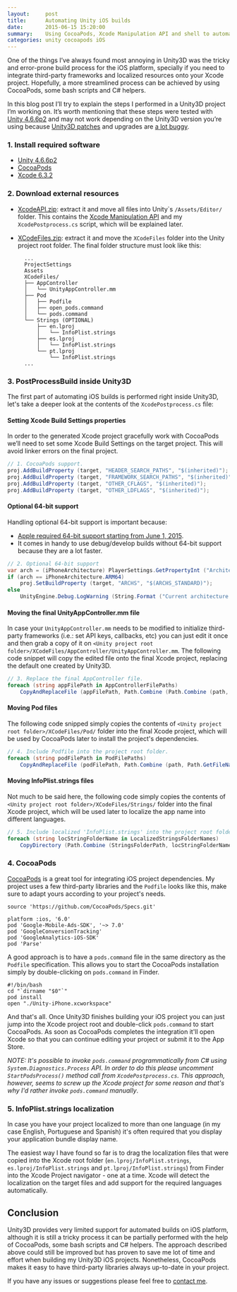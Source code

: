 ```yaml
---
layout:     post
title:      Automating Unity iOS builds
date:       2015-06-15 15:20:00
summary:    Using CocoaPods, Xcode Manipulation API and shell to automate the Unity iOS build process with third party frameworks.
categories: unity cocoapods iOS
---
```


One of the things I’ve always found most annoying in Unity3D was the tricky and error-prone build process for the iOS platform, specially if you need to integrate third-party frameworks and localized resources onto your Xcode project.Hopefully, a more streamlined process can be achieved by using CocoaPods, some bash scripts and C# helpers. In this blog post I’ll try to explain the steps I performed in a Unity3D project I’m working on. It’s worth mentioning that these steps were tested with [Unity 4.6.6p2](http://unity3d.com/unity/qa/patch-releases/4.6.6p2) and may not work depending on the Unity3D version you’re using because [Unity3D patches](http://unity3d.com/unity/qa/patch-releases) and upgrades are [a lot buggy](http://forum.unity3d.com/threads/unity-5-parse-ios-nsurlerrordomain-error-1012.308569/).### 1. Install required software ###-	[Unity 4.6.6p2](http://unity3d.com/unity/qa/patch-releases/4.6.6p2)-	[CocoaPods](http://guides.cocoapods.org/using/getting-started.html)-	[Xcode 6.3.2](https://itunes.apple.com/br/app/xcode/id497799835?mt=12)

### 2. Download external resources ###

- [XcodeAPI.zip](/posts-files/2015-06-15/XcodeAPI.zip): extract it and move all files into Unity\`s `/Assets/Editor/` folder. This contains the [Xcode Manipulation API](https://bitbucket.org/Unity-Technologies/xcodeapi/overview) and my `XcodePostprocess.cs` script, which will be explained later.
- [XCodeFiles.zip](/posts-files/2015-06-15/XCodeFiles.zip): extract it and move the `XCodeFiles` folder into the Unity project root folder. The final folder structure must look like this:

        ...
        ProjectSettings
        Assets
        XCodeFiles/
        ├── AppController
        │   └── UnityAppController.mm
        ├── Pod
        │   ├── Podfile
        │   ├── open_pods.command
        │   └── pods.command
        └── Strings (OPTIONAL)
            ├── en.lproj
            │   └── InfoPlist.strings
            ├── es.lproj
            │   └── InfoPlist.strings
            └── pt.lproj
                └── InfoPlist.strings
        ...### 3. PostProcessBuild inside Unity3D ###The first part of automating iOS builds is performed right inside Unity3D, let's take a deeper look at the contents of the `XcodePostprocess.cs` file:

#### Setting Xcode Build Settings properties ####

In order to the generated Xcode project gracefully work with CocoaPods we’ll need to set some Xcode Build Settings on the target project. This will avoid linker errors on the final project.

```C#
// 1. CocoaPods support.
proj.AddBuildProperty (target, "HEADER_SEARCH_PATHS", "$(inherited)");
proj.AddBuildProperty (target, "FRAMEWORK_SEARCH_PATHS", "$(inherited)");
proj.AddBuildProperty (target, "OTHER_CFLAGS", "$(inherited)");
proj.AddBuildProperty (target, "OTHER_LDFLAGS", "$(inherited)");

```
#### Optional 64-bit support ####
Handling optional 64-bit support is important because:

- [Apple required 64-bit support starting from June 1, 2015](https://developer.apple.com/news/?id=04082015a).
- It comes in handy to use debug/develop builds without 64-bit support because they are a lot faster.

```C#
// 2. Optional 64-bit support
var arch = (iPhoneArchitecture) PlayerSettings.GetPropertyInt ("Architecture", BuildTargetGroup.iPhone);
if (arch == iPhoneArchitecture.ARM64)
    proj.SetBuildProperty (target, "ARCHS", "$(ARCHS_STANDARD)");
else
    UnityEngine.Debug.LogWarning (String.Format ("Current architecture is '{0}', please use '{1}' for release builds.", arch, iPhoneArchitecture.ARM64));```#### Moving the final UnityAppController.mm file ####In case your `UnityAppController.mm` needs to be modified to initialize third-party frameworks (i.e.: set API keys, callbacks, etc) you can just edit it once and then grab a copy of it on `<Unity project root folder>/XCodeFiles/AppController/UnityAppController.mm`. The following code snippet will copy the edited file onto the final Xcode project, replacing the default one created by Unity3D.
```C#
// 3. Replace the final AppController file.
foreach (string appFilePath in AppControllerFilePaths)
    CopyAndReplaceFile (appFilePath, Path.Combine (Path.Combine (path, "Classes/"), Path.GetFileName (appFilePath)));
```#### Moving Pod files ####

The following code snipped simply copies the contents of `<Unity project root folder>/XCodeFiles/Pod/` folder into the final Xcode project, which will be used by CocoaPods later to install the project's dependencies.

```C#
// 4. Include Podfile into the project root folder.
foreach (string podFilePath in PodFilePaths)
    CopyAndReplaceFile (podFilePath, Path.Combine (path, Path.GetFileName (podFilePath)));
```

#### Moving InfoPlist.strings files ####

Not much to be said here, the following code simply copies the contents of `<Unity project root folder>/XCodeFiles/Strings/` folder into the final Xcode project, which will be used later to localize the app name into different languages.

```C#
// 5. Include localized 'InfoPlist.strings' into the project root folder.
foreach (string locStringFolderName in LocalizedStringsFolderNames)
    CopyDirectory (Path.Combine (StringsFolderPath, locStringFolderName), Path.Combine (path, locStringFolderName));
```

### 4. CocoaPods ###

[CocoaPods](https://cocoapods.org) is a great tool for integrating iOS project dependencies. My project uses a few third-party libraries and the `Podfile` looks like this, make sure to adapt yours according to your project's needs.

```
source 'https://github.com/CocoaPods/Specs.git'

platform :ios, '6.0'
pod 'Google-Mobile-Ads-SDK', '~> 7.0'
pod 'GoogleConversionTracking'
pod 'GoogleAnalytics-iOS-SDK'
pod 'Parse'
```

A good approach is to have a `pods.command` file in the same directory as the `Podfile` specification. This allows you to start the CocoaPods installation simply by double-clicking on `pods.command` in Finder.

```
#!/bin/bash
cd "`dirname "$0"`"
pod install
open "./Unity-iPhone.xcworkspace"
```

And that's all. Once Unity3D finishes building your iOS project you can just jump into the Xcode project root and double-click `pods.command` to start CocoaPods. As soon as CocoaPods completes the integration it'll open Xcode so that you can continue editing your project or submit it to the App Store.

*NOTE: It's possible to invoke `pods.command` programmatically from C# using `System.Diagnostics.Process` API. In order to do this please uncomment `StartPodsProcess()` method call from `XcodePostprocess.cs`. This approach, however, seems to screw up the Xcode project for some reason and that's why I'd rather invoke `pods.command` manually*.

### 5. InfoPlist.strings localization ###

In case you have your project localized to more than one language (in my case  English, Portuguese and Spanish) it's often required that you display your application bundle display name.

The easiest way I have found so far is to drag the localization files that were copied into the Xcode root folder (`en.lproj/InfoPlist.strings`, `es.lproj/InfoPlist.strings` and `pt.lproj/InfoPlist.strings`) from Finder into the Xcode Project navigator - one at a time. Xcode will detect the localization on the target files and add support for the required languages automatically.

## Conclusion ##

Unity3D provides very limited support for automated builds on iOS platform, although it is still a tricky process it can be partially performed with the help of CocoaPods, some bash scripts and C# helpers. The approach described above could still be improved but has proven to save me lot of time and effort when building my Unity3D iOS projects. Nonetheless, CocoaPods makes it easy to have third-party libraries always up-to-date in your project.

If you have any issues or suggestions please feel free to [contact me](mailto://dev@educoelho.com).